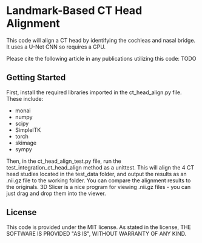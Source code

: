 # Landmark-Based CT Head Alignment
This code will align a CT head by identifying the cochleas and nasal bridge. It uses a U-Net CNN so requires a GPU. 

Please cite the following article in any publications utilizing this code: TODO

## Getting Started
First, install the required libraries imported in the ct_head_align.py file. These include:
* monai
* numpy
* scipy
* SimpleITK
* torch
* skimage
* sympy

Then, in the ct_head_align_test.py file, run the test_integration_ct_head_align method as a unittest. This will align the 4 CT head studies located in the test_data folder, and output the results as an .nii.gz file to the working folder. You can compare the alignment results to the originals. 3D Slicer is a nice program for viewing .nii.gz files - you can just drag and drop them into the viewer.

## License
This code is provided under the MIT license. As stated in the license, THE SOFTWARE IS PROVIDED "AS IS", WITHOUT WARRANTY OF ANY KIND.
